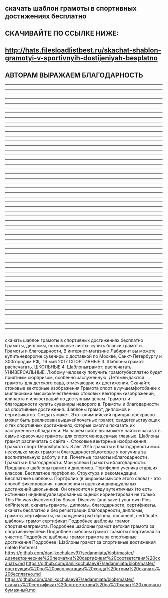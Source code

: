 скачать шаблон грамоты в спортивных достижениях бесплатно
--------------------------------------------------
СКАЧИВАЙТЕ ПО ССЫЛКЕ НИЖЕ:
--------------------------------------------------
http://hats.filesloadlistbest.ru/skachat-shablon-gramotyi-v-sportivnyih-dostijeniyah-besplatno
--------------------------------------------------
АВТОРАМ ВЫРАЖАЕМ БЛАГОДАРНОСТЬ
--------------------------------------------------
--------------------------------------------------
--------------------------------------------------
--------------------------------------------------
--------------------------------------------------
--------------------------------------------------
--------------------------------------------------
--------------------------------------------------
--------------------------------------------------
--------------------------------------------------
--------------------------------------------------
--------------------------------------------------
--------------------------------------------------
--------------------------------------------------
--------------------------------------------------
--------------------------------------------------
--------------------------------------------------
--------------------------------------------------
--------------------------------------------------
--------------------------------------------------
--------------------------------------------------
--------------------------------------------------
--------------------------------------------------
--------------------------------------------------
--------------------------------------------------
--------------------------------------------------
--------------------------------------------------
--------------------------------------------------
--------------------------------------------------
--------------------------------------------------
--------------------------------------------------
--------------------------------------------------
--------------------------------------------------
--------------------------------------------------
--------------------------------------------------
--------------------------------------------------
--------------------------------------------------
--------------------------------------------------
--------------------------------------------------
--------------------------------------------------
--------------------------------------------------
--------------------------------------------------
--------------------------------------------------
--------------------------------------------------
--------------------------------------------------
--------------------------------------------------
--------------------------------------------------
--------------------------------------------------
--------------------------------------------------
--------------------------------------------------
--------------------------------------------------
--------------------------------------------------
--------------------------------------------------
--------------------------------------------------
--------------------------------------------------
скачать шаблон грамоты в спортивных достижениях бесплатно Грамоты, дипломы, похвальные листы: купить бланки грамот и. Грамоты и благодарности, В интернет-магазине Лабиринт вы можете купитьнедорогие сувениры с доставкой по Москве, Санкт-Петербургу и 300городам РФ,. 16 май 2017  СПОРТИВНЫЕ 3. Шаблоны грамот: распечатать. ШКОЛЬНЫЕ 4. Шаблоныграмот: распечатать. УНИВЕРСАЛЬНЫЕ. Любому человеку получить грамотубесплатно будет приятным сюрпризом, особенно заслуженную. Детямвыдаются грамоты для детского сада, отмечающие их достижения. Скачайте стоковые векторные изображения Грамота спорт в лучшемфотобанке с миллионами высококачественных стоковых векторныхизображений, клипарта и иллюстраций по доступным ценам. Грамоты и благодарности  купить сувениры недорого в. Грамоты и благодарности за спортивные достижения. Шаблоны грамот, дипломов и сертификатов. Создать макет. Этот олимпийский принцип прекрасно может быть реализован выдачейпочетных грамот, свидетельствующих о тех спортивных достижениях,которые смогли показать их заслуженные обладатели. На нашем сайте высможете найти и заказать самые красочные грамоты для спортсменов,самые главные. Шаблоны грамот распечатать с сайта -. Стоковые векторные изображения Грамота спорт  Depositphotos. 8 авг 2015  грамоты и благодарности мои. несколько моих грамот и благодарностей,которые я получила за воспитательную работу и т.д.  Почетные грамоты иблагодарности . Грамоты и благодарности. Мои успехи Грамоты иблагодарности. Предлагаю шаблоны грамот и дипломов. Портфолио ученика старших классов. Бесплатное портфолио. Структура и рекомендации. Бесплатные шаблоны. Портфолио (в широкомсмысле этого слова) - это способ фиксирования, накопления и оценкииндивидуальных достижений школьников. Он относится к ряду аутентичных (то есть истинных) индивидуализированных оценок иориентирован не только
This Pin was discovered by Susan. Discover (and save!) your own Pins onPinterest. скачать грамоты, дипломы, благодарности, сертификаты. скачать бесплатно и без регистрации благодарности, дипломы, грамоты,сертификаты, награждения psd diploma, document, certificate. шаблоны грамот  сертификат  Подробнее  шаблоны грамот  спортивнаяграмота. Подробнее  шаблоны грамот  детская грамота за спортивныеуспехи  Подробнее  шаблоны грамот  грамоты спортивная за участие.Подробнее  шаблоны грамот  грамота за спортивные достижения Подробнее. Шаблоны грамот за спортивные достижения  natelo  Pinterest
https://github.com/danilkochulaev97/sedanmiata/blob/master/диэлектрические%20перчатки%20сертификат%20соответствия%20скачать.md
https://github.com/danilkochulaev97/sedanmiata/blob/master/инструкция%20по%20эксплуатации%20хонда%20стрим%20скачать%20бесплатно.md
https://github.com/danilkochulaev97/sedanmiata/blob/master/скачать%20сертификат%20соответствия%20на%20халат%20хлопчатобумажный.md